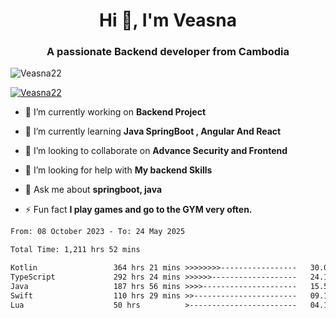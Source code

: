 <h1 align="center">Hi 👋, I'm Veasna</h1>
<h3 align="center">A passionate Backend developer from Cambodia</h3>

<p align="left"> <img src="https://komarev.com/ghpvc/?username=Veasna22&label=Profile%20views&color=0e75b6&style=flat" alt="Veasna22" /> </p>

<p align="left"> <a href="https://github.com/ryo-ma/github-profile-trophy"><img src="https://github-profile-trophy.vercel.app/?username=veasna22&theme=dracula" alt="Veasna22" /></a> </p>

- 🔭 I’m currently working on **Backend Project**

- 🌱 I’m currently learning **Java SpringBoot , Angular And React**

- 👯 I’m looking to collaborate on **Advance Security and Frontend**

- 🤝 I’m looking for help with **My backend Skills**

- 💬 Ask me about **springboot, java**

- ⚡ Fun fact **I play games and go to the GYM very often.**

<!--START_SECTION:waka-->

```txt
From: 08 October 2023 - To: 24 May 2025

Total Time: 1,211 hrs 52 mins

Kotlin                 364 hrs 21 mins >>>>>>>>-----------------   30.07 %
TypeScript             292 hrs 24 mins >>>>>>-------------------   24.13 %
Java                   187 hrs 56 mins >>>>---------------------   15.51 %
Swift                  110 hrs 29 mins >>-----------------------   09.12 %
Lua                    50 hrs          >------------------------   04.13 %
```

<!--END_SECTION:waka-->
